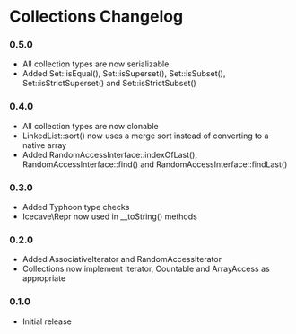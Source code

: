 # Collections Changelog

### 0.5.0

* All collection types are now serializable
* Added Set::isEqual(), Set::isSuperset(), Set::isSubset(), Set::isStrictSuperset() and Set::isStrictSubset()

### 0.4.0

* All collection types are now clonable
* LinkedList::sort() now uses a merge sort instead of converting to a native array
* Added RandomAccessInterface::indexOfLast(), RandomAccessInterface::find() and RandomAccessInterface::findLast()

### 0.3.0

* Added Typhoon type checks
* Icecave\Repr now used in __toString() methods

### 0.2.0

* Added AssociativeIterator and RandomAccessIterator
* Collections now implement Iterator, Countable and ArrayAccess as appropriate

### 0.1.0

* Initial release
